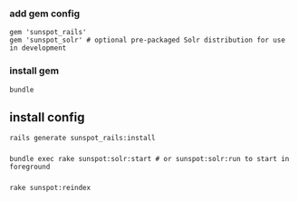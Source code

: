 
### add gem config
```
gem 'sunspot_rails'
gem 'sunspot_solr' # optional pre-packaged Solr distribution for use in development
```
### install gem 
```
bundle
```

## install config
```
rails generate sunspot_rails:install
```
### 
```
bundle exec rake sunspot:solr:start # or sunspot:solr:run to start in foreground
```
###
```
rake sunspot:reindex
```
